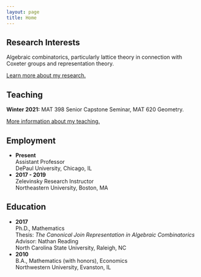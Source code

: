 ```yaml
---
layout: page
title: Home
---
```


## Research Interests

Algebraic combinatorics, particularly lattice theory in connection with Coxeter groups and representation theory.

[Learn more about my research.](/research/)

## Teaching

**Winter 2021:** MAT 398 Senior Capstone Seminar, MAT 620 Geometry.

[More information about my teaching.](/teaching/)

## Employment

- **Present**  
Assistant Professor  
DePaul University, Chicago, IL
- **2017 - 2019**  
Zelevinsky Research Instructor  
Northeastern University, Boston, MA

## Education

- **2017**  
Ph.D., Mathematics  
Thesis: *The Canonical Join Representation in Algebraic Combinatorics*  
Advisor: Nathan Reading  
North Carolina State University, Raleigh, NC
- **2010**  
B.A., Mathematics (with honors), Economics  
Northwestern University, Evanston, IL
